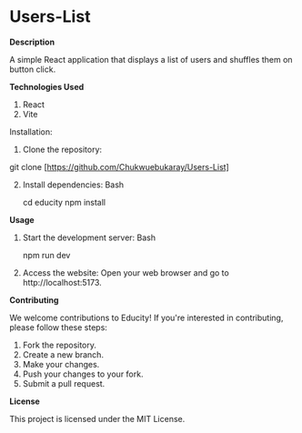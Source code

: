 # Users-List

**Description**

A simple React application that displays a list of users and shuffles them on button click.

**Technologies Used**

1. React
2. Vite

Installation:

1. Clone the repository:

git clone [https://github.com/Chukwuebukaray/Users-List]

2. Install dependencies:
   Bash

   cd educity
   npm install

**Usage**

1. Start the development server:
   Bash

   npm run dev

2. Access the website: Open your web browser and go to http://localhost:5173.

**Contributing**

We welcome contributions to Educity! If you're interested in contributing, please follow these steps:

1. Fork the repository.
2. Create a new branch.
3. Make your changes.
4. Push your changes to your fork.
5. Submit a pull request.

**License**

This project is licensed under the MIT License.
